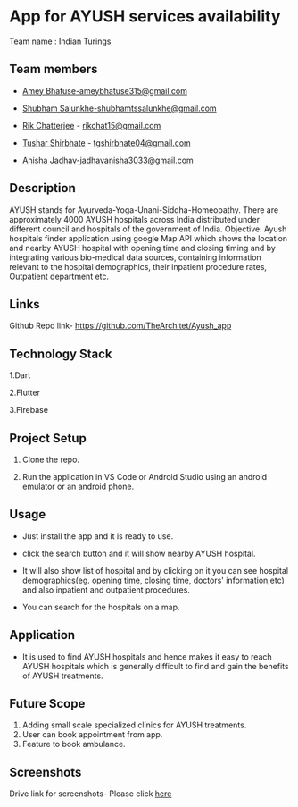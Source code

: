 # App for AYUSH services availability

Team name : Indian Turings

## Team members

- [Amey Bhatuse](https://github.com/Amey-2002)-ameybhatuse315@gmail.com

- [Shubham Salunkhe](https://github.com/Shubhams-2002)-shubhamtssalunkhe@gmail.com

- [Rik Chatterjee](https://github.com/TheArchitet) -
  rikchat15@gmail.com
  
- [Tushar Shirbhate](https://github.com/Tushar-Shirbhate) - 
  tgshirbhate04@gmail.com
  
 - [Anisha Jadhav]()-jadhavanisha3033@gmail.com
  
  ## Description
  
  AYUSH stands for Ayurveda-Yoga-Unani-Siddha-Homeopathy.
  There are approximately 4000 AYUSH hospitals across India distributed under different council and hospitals of the government of India. Objective: Ayush hospitals finder application using google Map API which shows the location and nearby AYUSH hospital with opening time and closing timing and by integrating various bio-medical data sources, containing information relevant to the hospital demographics, their inpatient procedure rates, Outpatient department etc.
  
  ## Links
  Github Repo link- https://github.com/TheArchitet/Ayush_app
  
  
  ## Technology Stack
  
  1.Dart
  
  2.Flutter
  
  3.Firebase
  
  ## Project Setup
  
  1. Clone the repo.
  
  2. Run  the application in VS Code or Android Studio using an 
     android emulator or an android phone.
   
  ## Usage
  
  - Just install the app and it is ready to use.
  
  - click the search button and it will show nearby AYUSH hospital.
  
  - It will also show list of hospital and by clicking on it you can see hospital demographics(eg. opening time, closing time, doctors' information,etc) and also inpatient and outpatient procedures.

  - You can search for the hospitals on a map. 

  ## Application
  
  - It is used to find AYUSH hospitals and hence makes it easy to reach AYUSH hospitals which is generally difficult to find and gain the benefits of AYUSH treatments.
  
  ## Future Scope
  1. Adding small scale specialized clinics for AYUSH treatments.
  2. User can book appointment from app.
  3. Feature to book ambulance.

  ## Screenshots
  
  Drive link for screenshots- Please click [here](https://drive.google.com/drive/folders/16sAAUtH1Y_c2rVDNGNws16f21qlt6oXx)
  
